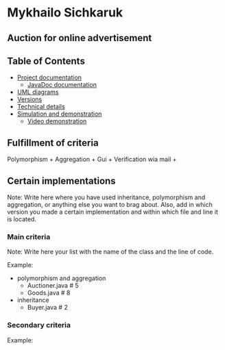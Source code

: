 # Mykhailo Sichkaruk

## Auction for online advertisement

## Table of Contents

* [Project documentation](Documentation/000_project_documentation)
  * [JavaDoc documentation](Documentation/000_project_documentation)
* [UML diagrams](Documentation/001_uml_diagrams)
* [Versions](Documentation/002_versions)
* [Technical details](Documentation/003_tech_details)
* [Simulation and demonstration](Documentation/004_simulation_and_demonstration)  
  * [Video demonstration](Documentation/004_simulation_and_demonstration)

## Fulfillment of criteria

Polymorphism +
Aggregation +
Gui +
Verification wia mail +

## Certain implementations

Note: Write here where you have used inheritance, polymorphism and aggregation, or anything else you want to brag about. Also, add in which version you made a certain implementation and within which file and line it is located.

### Main criteria

Note: Write here your list with the name of the class and the line of code.

Example:

* polymorphism and aggregation
  * Auctioner.java # 5
  * Goods.java # 8
* inheritance
  * Buyer.java # 2

### Secondary criteria

Example:

